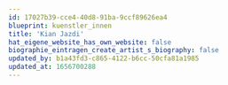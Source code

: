 ```yaml
---
id: 17027b39-cce4-40d8-91ba-9ccf89626ea4
blueprint: kuenstler_innen
title: 'Kian Jazdi'
hat_eigene_website_has_own_website: false
biographie_eintragen_create_artist_s_biography: false
updated_by: b1a43fd3-c865-4122-b6cc-50cfa81a1985
updated_at: 1656700288
---
```

